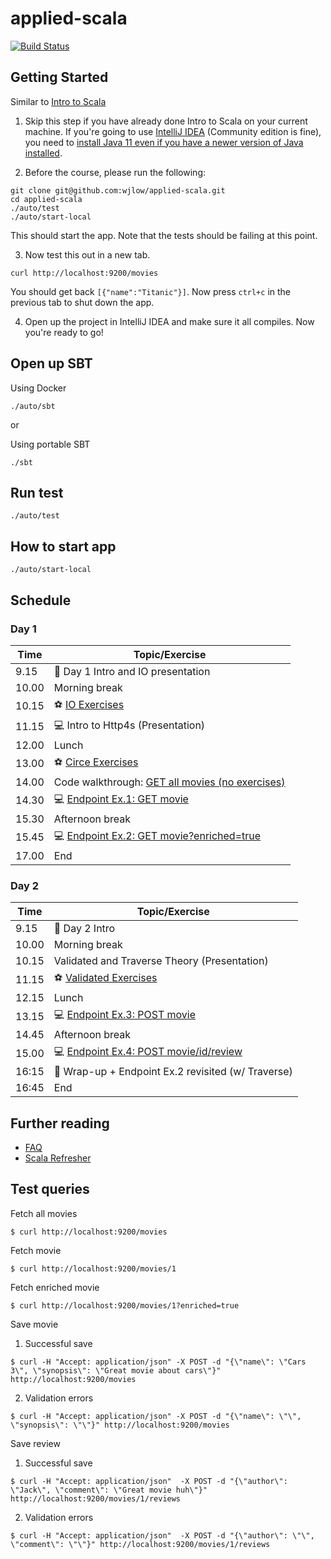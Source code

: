 # applied-scala

[![Build Status](https://travis-ci.org/realestate-com-au/applied-scala.svg?branch=master)](https://travis-ci.org/github/realestate-com-au/applied-scala)

## Getting Started

Similar to [Intro to Scala](https://github.com/wjlow/intro-to-scala#pre-requisites)

1. Skip this step if you have already done Intro to Scala on your current machine. If you're going to use [IntelliJ IDEA](https://www.jetbrains.com/idea/download/) (Community edition is fine), you need to [install Java 11 even if you have a newer version of Java installed](https://github.com/wjlow/intro-to-scala#2-install-java-11-even-if-you-already-have-a-later-version-pre-installed).

2. Before the course, please run the following:

```
git clone git@github.com:wjlow/applied-scala.git
cd applied-scala
./auto/test
./auto/start-local
```

This should start the app. Note that the tests should be failing at this point.

3. Now test this out in a new tab.

```
curl http://localhost:9200/movies
```

You should get back `[{"name":"Titanic"}]`. Now press `ctrl+c` in the previous tab to shut down the app.

4. Open up the project in IntelliJ IDEA and make sure it all compiles. Now you're ready to go!

## Open up SBT

Using Docker
```
./auto/sbt
```

or

Using portable SBT
```
./sbt
```

## Run test

```
./auto/test
```

## How to start app

```
./auto/start-local
```

## Schedule

### Day 1

| Time  | Topic/Exercise                                                                                                          |
|-------|-------------------------------------------------------------------------------------------------------------------------|
| 9.15  | :microphone: Day 1 Intro and IO presentation                                                                                              |
| 10.00 | Morning break                                                                                                           |
| 10.15 | :soccer: [IO Exercises](src/main/scala/com/reagroup/exercises/io/IOExercises.scala)                                     |
| 11.15 | :computer: Intro to Http4s (Presentation)                                                                               |
| 12.00 | Lunch                                                                                                                   |
| 13.00 | :soccer: [Circe Exercises](src/main/scala/com/reagroup/exercises/circe/CirceExercises.scala)                            |
| 14.00 | Code walkthrough: [GET all movies (no exercises)](src/main/scala/com/reagroup/appliedscala/urls/fetchallmovies)         |
| 14.30 | :computer: [Endpoint Ex.1: GET movie](./src/main/scala/com/reagroup/appliedscala/urls/fetchmovie)                       |
| 15.30 | Afternoon break                                                                                                         |
| 15.45 | :computer: [Endpoint Ex.2: GET movie?enriched=true](./src/main/scala/com/reagroup/appliedscala/urls/fetchenrichedmovie) |
| 17.00 | End                                                                                                                     |

### Day 2

| Time  | Topic/Exercise                                                                                                 |
|-------|----------------------------------------------------------------------------------------------------------------|
| 9.15  | :microphone: Day 2 Intro                                                                                      |
| 10.00 | Morning break                                                                                                  |
| 10.15 | Validated and Traverse Theory (Presentation)                                                                   |
| 11.15 | :soccer: [Validated Exercises](src/main/scala/com/reagroup/exercises/validated/ValidationExercises.scala)      |
| 12.15 | Lunch                                                                                                          |
| 13.15 | :computer: [Endpoint Ex.3: POST movie](./src/main/scala/com/reagroup/appliedscala/urls/savemovie)              |
| 14.45 | Afternoon break                                                                                                |
| 15.00 | :computer: [Endpoint Ex.4: POST movie/id/review](./src/main/scala/com/reagroup/appliedscala/urls/savereview) |
| 16:15 | :microphone: Wrap-up + Endpoint Ex.2 revisited (w/ Traverse)                                                   |
| 16:45 | End     

## Further reading

- [FAQ](docs/faq.md)
- [Scala Refresher](docs/refresher.md)

## Test queries

Fetch all movies
```
$ curl http://localhost:9200/movies
```

Fetch movie
```
$ curl http://localhost:9200/movies/1
```

Fetch enriched movie

```
$ curl http://localhost:9200/movies/1?enriched=true
```

Save movie

1. Successful save
```
$ curl -H "Accept: application/json" -X POST -d "{\"name\": \"Cars 3\", \"synopsis\": \"Great movie about cars\"}" http://localhost:9200/movies
```

2. Validation errors
```
$ curl -H "Accept: application/json" -X POST -d "{\"name\": \"\", \"synopsis\": \"\"}" http://localhost:9200/movies
```

Save review

1. Successful save
```
$ curl -H "Accept: application/json"  -X POST -d "{\"author\": \"Jack\", \"comment\": \"Great movie huh\"}" http://localhost:9200/movies/1/reviews
```

2. Validation errors

```
$ curl -H "Accept: application/json"  -X POST -d "{\"author\": \"\", \"comment\": \"\"}" http://localhost:9200/movies/1/reviews
```
